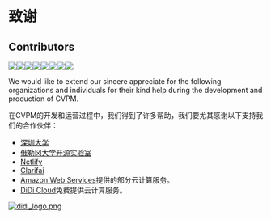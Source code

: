 # 致谢

## Contributors

[![](https://sourcerer.io/fame/xzyaoi/unarxiv/CVPM/images/0)](https://sourcerer.io/fame/xzyaoi/unarxiv/CVPM/links/0)[![](https://sourcerer.io/fame/xzyaoi/unarxiv/CVPM/images/1)](https://sourcerer.io/fame/xzyaoi/unarxiv/CVPM/links/1)[![](https://sourcerer.io/fame/xzyaoi/unarxiv/CVPM/images/2)](https://sourcerer.io/fame/xzyaoi/unarxiv/CVPM/links/2)[![](https://sourcerer.io/fame/xzyaoi/unarxiv/CVPM/images/3)](https://sourcerer.io/fame/xzyaoi/unarxiv/CVPM/links/3)[![](https://sourcerer.io/fame/xzyaoi/unarxiv/CVPM/images/4)](https://sourcerer.io/fame/xzyaoi/unarxiv/CVPM/links/4)[![](https://sourcerer.io/fame/xzyaoi/unarxiv/CVPM/images/5)](https://sourcerer.io/fame/xzyaoi/unarxiv/CVPM/links/5)[![](https://sourcerer.io/fame/xzyaoi/unarxiv/CVPM/images/6)](https://sourcerer.io/fame/xzyaoi/unarxiv/CVPM/links/6)[![](https://sourcerer.io/fame/xzyaoi/unarxiv/CVPM/images/7)](https://sourcerer.io/fame/xzyaoi/unarxiv/CVPM/links/7)


We would like to extend our sincere appreciate for the following organizations and individuals for their kind help during the development and production of CVPM.

在CVPM的开发和运营过程中，我们得到了许多帮助，我们要尤其感谢以下支持我们的合作伙伴：

* [深圳大学](https://www.szu.edu.cn)
* [俄勒冈大学开源实验室](https://osuosl.org/)
* [Netlify](https://www.netlify.com/)
* [Clarifai](https://clarifai.com/)
* [Amazon Web Services](https://aws.amazon.com)提供的部分云计算服务。
* [DiDi Cloud](https://www.didiyun.com/?channel=14204)免费提供云计算服务。

[![didi_logo.png](https://i.loli.net/2018/12/10/5c0de4006eac3.png)](https://www.didiyun.com/?channel=14204)

